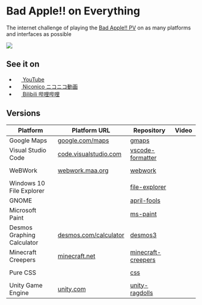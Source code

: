 # Bad Apple!! on Everything

The internet challenge of playing the [Bad Apple!! PV](https://www.youtube.com/watch?v=FtutLA63Cp8) on as many platforms and interfaces as possible

![](https://i3.ytimg.com/vi/FtutLA63Cp8/hqdefault.jpg)

## See it on
 * [<img src='https://www.youtube.com/s/desktop/7449ebf7/img/favicon_32x32.png' width='16px'/> YouTube](https://www.youtube.com/playlist?list=PLsTVaNk5lQHmRy51gyAsVN16DHpv0gcfE)
 * [<img src='https://nicovideo.cdn.nimg.jp/web/images/favicon/favicon.ico' width='16px'/> Niconico ニコニコ動画](https://www.nicovideo.jp/series/209269)
 * [<img src='https://www.bilibili.com/favicon.ico?v=1' width='16px'/> Bilibili 哔哩哔哩](https://space.bilibili.com/1349584103/channel/detail?cid=191162)
 
 ## Versions
 | Platform | Platform URL | Repository | Video |
 | --- | --- | --- | --- |
 | Google Maps | [google.com/maps](https://www.google.com/maps) | [gmaps](gmaps) | [<img src='https://www.youtube.com/s/desktop/7449ebf7/img/favicon_32x32.png' width='16px'/>](https://youtu.be/r-axdVfM0c0) [<img src='https://nicovideo.cdn.nimg.jp/web/images/favicon/favicon.ico' width='16px'/>](https://www.nicovideo.jp/watch/sm38458006) |
 | Visual Studio Code | [code.visualstudio.com](https://code.visualstudio.com/) | [vscode-formatter](vscode-formatter) | [<img src='https://www.youtube.com/s/desktop/7449ebf7/img/favicon_32x32.png' width='16px'/>](https://youtu.be/cmpg-qiPYa8) [<img src='https://nicovideo.cdn.nimg.jp/web/images/favicon/favicon.ico' width='16px'/>](https://www.nicovideo.jp/watch/sm38458038) [<img src='https://www.bilibili.com/favicon.ico?v=1' width='16px'/>](https://www.bilibili.com/video/BV1eK4y1T7EP) |
 | WeBWork | [webwork.maa.org](https://webwork.maa.org/) | [webwork](webwork) | [<img src='https://www.youtube.com/s/desktop/7449ebf7/img/favicon_32x32.png' width='16px'/>](https://youtu.be/pctF1w4utug) [<img src='https://nicovideo.cdn.nimg.jp/web/images/favicon/favicon.ico' width='16px'/>](https://www.nicovideo.jp/watch/sm38493759) [<img src='https://www.bilibili.com/favicon.ico?v=1' width='16px'/>](https://www.bilibili.com/video/BV1sN411X7gV) |
 | Windows 10 File Explorer | | [file-explorer](file-explorer) | [<img src='https://www.youtube.com/s/desktop/7449ebf7/img/favicon_32x32.png' width='16px'/>](https://youtu.be/7WHA_Gi4nPA) [<img src='https://nicovideo.cdn.nimg.jp/web/images/favicon/favicon.ico' width='16px'/>](https://www.nicovideo.jp/watch/sm39003348) [<img src='https://www.bilibili.com/favicon.ico?v=1' width='16px'/>](https://www.bilibili.com/video/BV16X4y1w7SN) |
 | GNOME | | [april-fools](april-fools) | [<img src='https://www.youtube.com/s/desktop/7449ebf7/img/favicon_32x32.png' width='16px'/>](https://youtu.be/zlLQg7p_BTs) |
 | Microsoft Paint | | [ms-paint](ms-paint) | [<img src='https://www.youtube.com/s/desktop/7449ebf7/img/favicon_32x32.png' width='16px'/>](https://youtu.be/itbBubDqm70) [<img src='https://nicovideo.cdn.nimg.jp/web/images/favicon/favicon.ico' width='16px'/>](https://www.nicovideo.jp/watch/sm39003366) [<img src='https://www.bilibili.com/favicon.ico?v=1' width='16px'/>](https://www.bilibili.com/video/BV1zf4y1L7pQ) |
 | Desmos Graphing Calculator | [desmos.com/calculator](https://www.desmos.com/calculator) | [desmos3](desmos3) | [<img src='https://www.youtube.com/s/desktop/7449ebf7/img/favicon_32x32.png' width='16px'/>](https://youtu.be/MVrNn5TuMkY) [<img src='https://nicovideo.cdn.nimg.jp/web/images/favicon/favicon.ico' width='16px'/>](https://www.nicovideo.jp/watch/sm39003389) [<img src='https://www.bilibili.com/favicon.ico?v=1' width='16px'/>](https://www.bilibili.com/video/BV1fw411R7cd) |
 | Minecraft Creepers | [minecraft.net](https://www.minecraft.net/) | [minecraft-creepers](minecraft-creepers) | [<img src='https://www.youtube.com/s/desktop/7449ebf7/img/favicon_32x32.png' width='16px'/>](https://youtu.be/jC7Y-H60_V0) [<img src='https://nicovideo.cdn.nimg.jp/web/images/favicon/favicon.ico' width='16px'/>](https://www.nicovideo.jp/watch/sm39003395) [<img src='https://www.bilibili.com/favicon.ico?v=1' width='16px'/>](https://www.bilibili.com/video/BV1S44y1q7N8) |
 | Pure CSS | | [css](css) | [<img src='https://www.youtube.com/s/desktop/7449ebf7/img/favicon_32x32.png' width='16px'/>](https://youtu.be/MQbjW2VfaHs) [<img src='https://nicovideo.cdn.nimg.jp/web/images/favicon/favicon.ico' width='16px'/>](https://www.nicovideo.jp/watch/sm39007729) [<img src='https://www.bilibili.com/favicon.ico?v=1' width='16px'/>](https://www.bilibili.com/video/BV1Zg411u7xk) |
 | Unity Game Engine | [unity.com](https://unity.com/) | [unity-ragdolls](unity-ragdolls) | [<img src='https://www.youtube.com/s/desktop/7449ebf7/img/favicon_32x32.png' width='16px'/>](https://youtu.be/kjsbMFfEl8w?t=490) |

